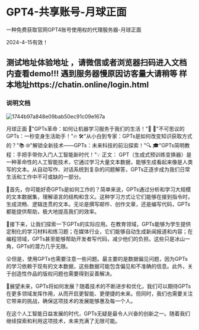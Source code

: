 # GPT4-共享账号-月球正面
一种免费获取官网GPT4账号使用权的代理服务器-月球正面

2024-4-15有效！
## 测试地址体验地址 ，请微信或者浏览器扫码进入文档内查看demo!!! 遇到服务器慢原因访客量大请稍等 样本地址https://chatin.online/login.html

### 说明文档 
![1744b97a848e09bab50ec91c09e167a](https://github.com/AlphaCharry/GPT4-/assets/38164385/253caa64-9958-4595-ac98-ca28da1d3f3e)


月球正面
🤖"GPTs革命：如何让机器学习服务于我们的生活！"🌟
🚀"不可思议的GPTs：一秒变身生活助手！"🔥
🛠️"从小白到专家：GPTs是如何改变知识获取方式的？"📚
🌐"解锁全新技术——GPTs：未来科技的前沿探索！"🔍
🎓"GPTs简明教程：手把手带你入门人工智能新时代！"💡
正文：
GPT（生成式预训练变换器）是一种革命性的人工智能技术，它通过学习大量文本数据，能够生成看起来像是人类写的文本。从自动写作、对话系统到复杂的问题解答，GPTs正逐步成为我们日常生活和工作中不可或缺的一部分。

🤔首先，你可能好奇GPTs是如何工作的？简单来说，GPTs通过分析和学习大规模的文本数据集，理解语言的结构和含义。这种学习方式让它们能够在接到指令时，生成流畅、逻辑连贯的文本。无论是撰写邮件、创作文章，还是编写代码，GPTs都能提供帮助，极大地提高我们的效率。

🚀接下来，让我们探索一下GPTs的实际应用。在教育领域，GPTs能够为学生提供定制化的学习材料和练习题；在媒体行业，它们能够自动生成新闻报道和内容；在编程领域，GPTs甚至能够帮助开发者写代码，减少他们的负担。这些只是冰山一角，GPTs的潜力几乎无限。

😲但是，使用GPTs也需要注意一些问题。最主要的是数据偏见问题，因为GPTs的学习依赖于现有的文本数据，这些数据可能包含偏见和不准确的信息。此外，关于创造性作品的版权问题也需要得到妥善解决。

🔮展望未来，GPTs将如何发展？随着技术的不断进步和优化，我们可以期待GPTs在更多领域发挥作用，从而开启更智能、更便捷的未来。但同时，我们也需要关注它带来的挑战，确保这项技术的发展能够惠及每一个人。

在这个人工智能日益发展的时代，GPTs无疑是最令人兴奋的创新之一。随着我们继续探索和利用这项技术，未来充满了无限可能。
